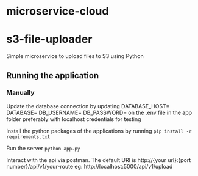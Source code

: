 # microservice-cloud
# s3-file-uploader
Simple microservice to upload files to S3 using Python

## Running the application
### Manually
Update the database connection by updating
DATABASE_HOST=
DATABASE=
DB_USERNAME=
DB_PASSWORD=
on the .env file in the app folder preferably with localhost credentials for testing

Install the python packages of the applications by running 
```pip install -r requirements.txt```

Run the server 
```python app.py```

Interact with the api via postman. The default URI is http://{your url}:{port number}/api/v1/your-route eg: http://localhost:5000/api/v1/upload

